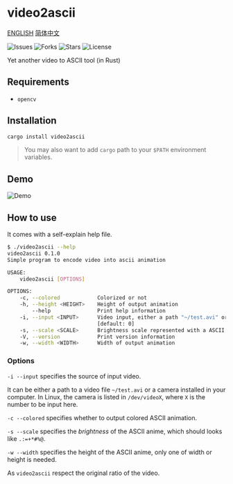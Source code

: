 
# video2ascii

[ENGLISH](./README.md)
[简体中文](./README_CN.md)

![Issues](https://img.shields.io/github/issues/jwnhy/video2ascii)
![Forks](https://img.shields.io/github/forks/jwnhy/video2ascii)
![Stars](https://img.shields.io/github/stars/jwnhy/video2ascii)
![License](https://img.shields.io/github/license/jwnhy/video2ascii)

Yet another video to ASCII tool (in Rust)

## Requirements

- `opencv`

## Installation

```bash
cargo install video2ascii
```

> You may also want to add `cargo` path to your `$PATH` environment variables.

## Demo

![Demo](https://github.com/jwnhy/video2ascii/raw/main/demo.apng)

## How to use

It comes with a self-explain help file.

```bash
$ ./video2ascii --help
video2ascii 0.1.0
Simple program to encode video into ascii animation

USAGE:
    video2ascii [OPTIONS]

OPTIONS:
    -c, --colored            Colorized or not
    -h, --height <HEIGHT>    Height of output animation
        --help               Print help information
    -i, --input <INPUT>      Video input, either a path "~/test.avi" or a camera id "0/1/..."
                             [default: 0]
    -s, --scale <SCALE>      Brightness scale represented with a ASCII string [default: " .:=+*#%@"]
    -V, --version            Print version information
    -w, --width <WIDTH>      Width of output animation
```

### Options

`-i --input` specifies the source of input video.

It can be either a path to a video file `~/test.avi` or a camera installed in your computer.
In Linux, the camera is listed in `/dev/videoX`, where `X` is the number to be input here.

`-c --colored` specifies whether to output colored ASCII animation.

`-s --scale` specifies the *brightness* of the ASCII anime, which should looks like `.:=+*#%@`.

`-w --width` specifies the height of the ASCII anime, only one of width or height is needed.

As `video2ascii` respect the original ratio of the video.
